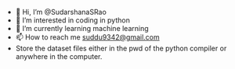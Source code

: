 - 👋 Hi, I’m @SudarshanaSRao
- 👀 I’m interested in coding in python
- 🌱 I’m currently learning machine learning
- 📫 How to reach me suddu9342@gmail.com
- Store the dataset files either in the pwd of the python compiler or anywhere in the computer.

<!---
SudarshanaSRao/SudarshanaSRao is a ✨ special ✨ repository because its `README.md` (this file) appears on your GitHub profile.
You can click the Preview link to take a look at your changes.
--->
